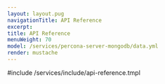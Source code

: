 ```yaml
---
layout: layout.pug
navigationTitle: API Reference
excerpt:
title: API Reference
menuWeight: 70
model: /services/percona-server-mongodb/data.yml
render: mustache
---
```


#include /services/include/api-reference.tmpl
